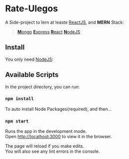 # Rate-Ulegos

A Side-project to lern at leaste [ReactJS](reactjs.org), and **MERN** Stack:
 > [**M**ongo](www.mongodb.com)
 > [**E**xpress](https://expressjs.com/)
 > [**R**eact](https://reactjs.org/)
 > [**N**odeJS](nodejs.org)


## Install

You only need [NodeJS](nodejs.org):


## Available Scripts

In the project directory, you can run:

### `npm install`

To auto install Node Packages(required), and then...

### `npm start`

Runs the app in the development mode.\
Open [http://localhost:3000](http://localhost:3000) to view it in the browser.

The page will reload if you make edits.\
You will also see any lint errors in the console.

